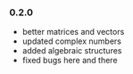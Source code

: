 ### 0.2.0

- better matrices and vectors
- updated complex numbers
- added algebraic structures
- fixed bugs here and there